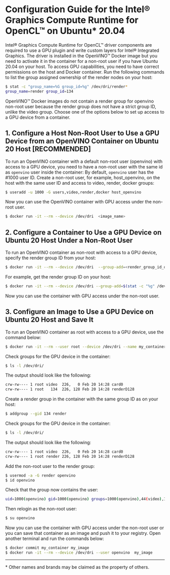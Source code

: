 # Configuration Guide for the Intel® Graphics Compute Runtime for OpenCL™ on Ubuntu* 20.04

Intel® Graphics Compute Runtime for OpenCL™ driver components are required to use a GPU plugin and write custom layers for Intel® Integrated Graphics.
The driver is installed in the OpenVINO™ Docker image but you need to activate it in the container for a non-root user if you have Ubuntu 20.04 on your host.
To access GPU capabilities, you need to have correct permissions on the host and Docker container.
Run the following commands to list the group assigned ownership of the render nodes on your host:

```bash
$ stat -c "group_name=%G group_id=%g" /dev/dri/render*
group_name=render group_id=134
```

OpenVINO™ Docker images do not contain a render group for openvino non-root user because the render group does not have a strict group ID, unlike the video group.
Choose one of the options below to set up access to a GPU device from a container.

## 1. Configure a Host Non-Root User to Use a GPU Device from an OpenVINO Container on Ubuntu 20 Host [RECOMMENDED]

To run an OpenVINO container with a default non-root user (openvino) with access to a GPU device, you need to have a non-root user with the same id as `openvino` user inside the container:
By default, `openvino` user has the #1000 user ID.
Create a non-root user, for example, host_openvino, on the host with the same user ID and access to video, render, docker groups:

```bash
$ useradd -u 1000 -G users,video,render,docker host_openvino
```

Now you can use the OpenVINO container with GPU access under the non-root user.

```bash
$ docker run -it --rm --device /dev/dri  <image_name>
```

## 2. Configure a Container to Use a GPU Device on Ubuntu 20 Host Under a Non-Root User

To run an OpenVINO container as non-root with access to a GPU device, specify the render group ID from your host:

```bash
$ docker run -it --rm --device /dev/dri  --group-add=<render_group_id_on_host> <image_name> 
```

For example, get the render group ID on your host:

```bash
$ docker run -it --rm --device /dev/dri --group-add=$(stat -c "%g" /dev/dri/render*) <image_name> 
```

Now you can use the container with GPU access under the non-root user.

## 3. Configure an Image to Use a GPU Device on Ubuntu 20 Host and Save It

To run an OpenVINO container as root with access to a GPU device, use the command below:

```bash
$ docker run -it --rm --user root --device /dev/dri --name my_container <image_name>
```

Check groups for the GPU device in the container:

```bash
$ ls -l /dev/dri/
```

The output should look like the following:

```bash
crw-rw---- 1 root video  226,   0 Feb 20 14:28 card0
crw-rw---- 1 root   134  226, 128 Feb 20 14:28 renderD128
```

Create a render group in the container with the same group ID as on your host:

```bash
$ addgroup --gid 134 render
```

Check groups for the GPU device in the container:

```bash
$ ls -l /dev/dri/
```

The output should look like the following:

```bash
crw-rw---- 1 root video  226,   0 Feb 20 14:28 card0
crw-rw---- 1 root render 226, 128 Feb 20 14:28 renderD128
```

Add the non-root user to the render group:

```bash
$ usermod -a -G render openvino
$ id openvino
```

Check that the group now contains the user:

```bash
uid=1000(openvino) gid=1000(openvino) groups=1000(openvino),44(video),100(users),134(render)
```

Then relogin as the non-root user:

```bash
$ su openvino
```

Now you can use the container with GPU access under the non-root user or you can save that container as an image and push it to your registry.
Open another terminal and run the commands below:

```bash
$ docker commit my_container my_image
$ docker run -it --rm --device /dev/dri --user openvino  my_image
```

---
\* Other names and brands may be claimed as the property of others.
